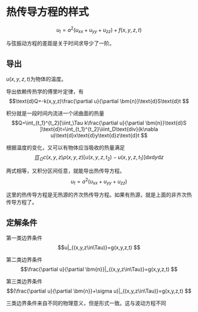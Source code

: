 # 热传导方程的样式

$$u_t=a^2(u_{xx}+u_{yy}+u_{zz})+f(x,y,z,t) $$

与弦振动方程的差距是关于时间求导少了一阶。

## 导出

$u(x,y,z,t)$为物体的温度。

导出依赖传热学的傅里叶定律，有$$\text{d}Q=-k(x,y,z)\frac{\partial u}{\partial \bm{n}}\text{d}S\text{d}t $$

积分就是一段时间内流进一个闭曲面的热量$$Q=\int_{t_1}^{t_2}[\iint_\Tau k\frac{\partial u}{\partial \bm{n}}\text{d}S ]\text{d}t=\int_{t_1}^{t_2}\iiint_D\text{div}(k\nabla u)\text{d}x\text{d}y\text{d}z\text{d}t $$

根据温度的变化，又可以有物体应当吸收的热量满足$$\iiint_\Omega c(x,y,z)\rho(x,y,z) [u(x,y,z,t_2)-u(x,y,z,t_1)]\text{d}x\text{d}y\text{d}z $$

两式相等，又积分区间任意，就能导出热传导方程。
$$u_t=a^2(u_{xx}+u_{yy}+u_{zz}) $$

这里的热传导方程是无热源的齐次热传导方程。如果有热源，就是上面的非齐次热传导方程了。

## 定解条件

第一类边界条件$$u|_{(x,y,z\in\Tau)}=g(x,y,z,t) $$

第二类边界条件$$\frac{\partial u}{\partial \bm{n}}|_{(x,y,z\in\Tau)}=g(x,y,z,t) $$

第三类边界条件$$(\frac{\partial u}{\partial \bm{n}}+\sigma u)|_{(x,y,z\in\Tau)}=g(x,y,z,t) $$

三类边界条件来自不同的物理意义，但是形式一致。这与波动方程不同